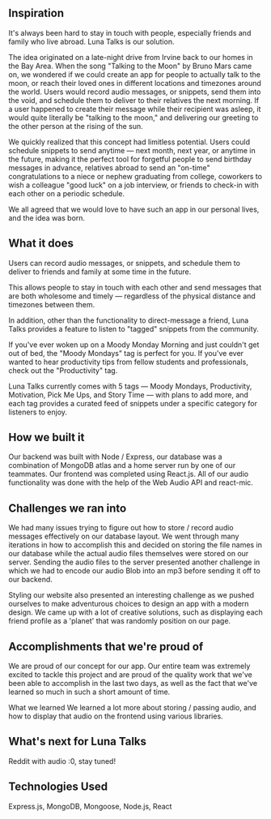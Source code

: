 ## Inspiration

It's always been hard to stay in touch with people, especially friends and family who live abroad. Luna Talks is our solution.

The idea originated on a late-night drive from Irvine back to our homes in the Bay Area. When the song "Talking to the Moon" by Bruno Mars came on, we wondered if we could create an app for people to actually talk to the moon, or reach their loved ones in different locations and timezones around the world. Users would record audio messages, or snippets, send them into the void, and schedule them to deliver to their relatives the next morning. If a user happened to create their message while their recipient was asleep, it would quite literally be "talking to the moon," and delivering our greeting to the other person at the rising of the sun.

We quickly realized that this concept had limitless potential. Users could schedule snippets to send anytime — next month, next year, or anytime in the future, making it the perfect tool for forgetful people to send birthday messages in advance, relatives abroad to send an "on-time" congratulations to a niece or nephew graduating from college, coworkers to wish a colleague "good luck" on a job interview, or friends to check-in with each other on a periodic schedule.

We all agreed that we would love to have such an app in our personal lives, and the idea was born.

## What it does
Users can record audio messages, or snippets, and schedule them to deliver to friends and family at some time in the future.

This allows people to stay in touch with each other and send messages that are both wholesome and timely — regardless of the physical distance and timezones between them.

In addition, other than the functionality to direct-message a friend, Luna Talks provides a feature to listen to "tagged" snippets from the community.

If you've ever woken up on a Moody Monday Morning and just couldn't get out of bed, the "Moody Mondays" tag is perfect for you. If you've ever wanted to hear productivity tips from fellow students and professionals, check out the "Productivity" tag.

Luna Talks currently comes with 5 tags — Moody Mondays, Productivity, Motivation, Pick Me Ups, and Story Time — with plans to add more, and each tag provides a curated feed of snippets under a specific category for listeners to enjoy.

## How we built it

Our backend was built with Node / Express, our database was a combination of MongoDB atlas and a home server run by one of our teammates. Our frontend was completed using React.js. All of our audio functionality was done with the help of the Web Audio API and react-mic.

## Challenges we ran into

We had many issues trying to figure out how to store / record audio messages effectively on our database layout. We went through many iterations in how to accomplish this and decided on storing the file names in our database while the actual audio files themselves were stored on our server. Sending the audio files to the server presented another challenge in which we had to encode our audio Blob into an mp3 before sending it off to our backend.

Styling our website also presented an interesting challenge as we pushed ourselves to make adventurous choices to design an app with a modern design. We came up with a lot of creative solutions, such as displaying each friend profile as a 'planet' that was randomly position on our page.

## Accomplishments that we're proud of

We are proud of our concept for our app. Our entire team was extremely excited to tackle this project and are proud of the quality work that we've been able to accomplish in the last two days, as well as the fact that we've learned so much in such a short amount of time.

What we learned
We learned a lot more about storing / passing audio, and how to display that audio on the frontend using various libraries.

## What's next for Luna Talks

Reddit with audio :0, stay tuned!

## Technologies Used

Express.js, MongoDB, Mongoose, Node.js, React
